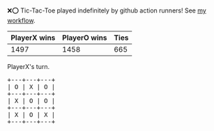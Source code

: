 :x::o: Tic-Tac-Toe played indefinitely by github action runners! See [my workflow](.github/workflows/play.yaml).

|PlayerX wins|PlayerO wins|Ties|
|-|-|-|
|1497|1458|665|

PlayerX's turn.

<pre>
+---+---+---+
| O | X | O |
+---+---+---+
| X | O | O |
+---+---+---+
| X | O | X |
+---+---+---+
</pre>
